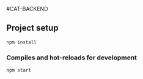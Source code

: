 #CAT-BACKEND
## Project setup
```
npm install
```

### Compiles and hot-reloads for development
```
npm start
```